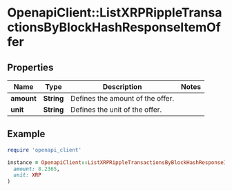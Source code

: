 # OpenapiClient::ListXRPRippleTransactionsByBlockHashResponseItemOffer

## Properties

| Name | Type | Description | Notes |
| ---- | ---- | ----------- | ----- |
| **amount** | **String** | Defines the amount of the offer. |  |
| **unit** | **String** | Defines the unit of the offer. |  |

## Example

```ruby
require 'openapi_client'

instance = OpenapiClient::ListXRPRippleTransactionsByBlockHashResponseItemOffer.new(
  amount: 8.2365,
  unit: XRP
)
```

